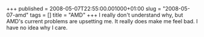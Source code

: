 +++
published = 2008-05-07T22:55:00.001000+01:00
slug = "2008-05-07-amd"
tags = []
title = "AMD"
+++
I really don't understand why, but AMD's current problems are upsetting
me. It really does make me feel bad. I have no idea why I care.
